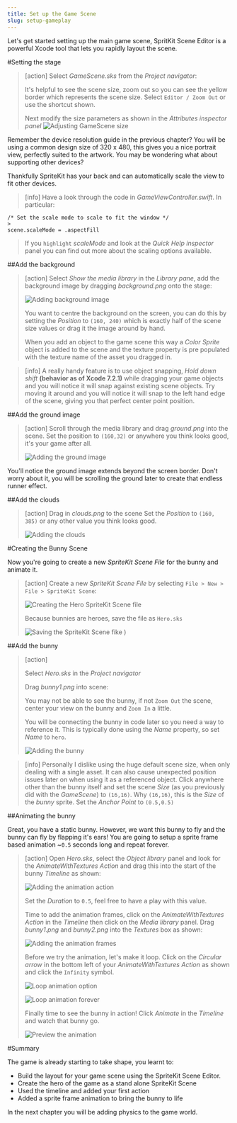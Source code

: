 ```yaml
---
title: Set up the Game Scene
slug: setup-gameplay
---
```


Let's get started setting up the main game scene, SpritKit Scene Editor is a powerful Xcode tool that lets you rapidly layout the scene.

#Setting the stage

> [action]
> Select *GameScene.sks* from the *Project navigator*:
>
> It's helpful to see the scene size, zoom out so you can see the yellow border which represents the scene size. Select `Editor / Zoom Out` or use the shortcut shown.
>
> Next modify the size parameters as shown in the *Attributes inspector panel*
> ![Adjusting GameScene size](../Tutorial-Images/xcode_gamescene_size.png)

Remember the device resolution guide in the previous chapter? You will be using a common design size of 320 x 480, this gives you a nice portrait view, perfectly suited to the artwork.  You may be wondering what about supporting other devices?

Thankfully SpriteKit has your back and can automatically scale the view to fit other devices.

> [info]
> Have a look through the code in *GameViewController.swift*.  In particular:
>
```
/* Set the scale mode to scale to fit the window */
>
scene.scaleMode = .aspectFill
```
>
> If you `highlight` *scaleMode* and look at the *Quick Help inspector* panel you can find out more about the scaling options available.
>

##Add the background

> [action]
> Select *Show the media library* in the *Library pane*, add the background image by dragging *background.png* onto the stage:
>
> ![Adding background image](../Tutorial-Images/xcode_gamescene_add_background.png)
>
> You want to centre the background on the screen, you can do this by setting the *Position* to `(160, 240)` which is exactly half of the scene size values or drag it the image around by hand.
>
> When you add an object to the game scene this way a *Color Sprite* object is added to the scene and the texture property is pre populated with the texture name of the asset you dragged in.

<!--  -->

> [info]
> A really handy feature is to use object snapping, *Hold down shift* **(behavior as of Xcode 7.2.1)** while dragging your game objects and you will notice it will snap against existing scene objects.  Try moving it around and you will notice it will snap to the left hand edge of the scene, giving you that perfect center point position.
>

##Add the ground image

> [action]
> Scroll through the media library and drag *ground.png* into the scene.
> Set the position to `(160,32)` or anywhere you think looks good, it's your game after all.
>
> ![Adding the ground image](../Tutorial-Images/xcode_gamescene_add_ground.png)
>

You'll notice the ground image extends beyond the screen border. Don't worry about it, you will be scrolling the ground later to create that endless runner effect.

##Add the clouds

> [action]
> Drag in *clouds.png* to the scene
> Set the *Position* to `(160, 385)` or any other value you think looks good.
>
> ![Adding the clouds](../Tutorial-Images/xcode_gamescene_add_clouds.png)
>

#Creating the Bunny Scene

Now you're going to create a new *SpriteKit Scene File* for the bunny and animate it.

> [action]
> Create a new *SpriteKit Scene File* by selecting `File > New > File > SpriteKit Scene`:
>
> ![Creating the Hero SpriteKit Scene file](../Tutorial-Images/xcode_add_sks.png)
>
> Because bunnies are heroes, save the file as `Hero.sks`
>
> ![Saving the SpriteKit Scene fike](../Tutorial-Images/xcode_add_sks_hero.png)
>)

##Add the bunny

> [action]
>
> Select *Hero.sks* in the *Project navigator*
>
> Drag *bunny1.png* into scene:
>
> You may not be able to see the bunny, if not `Zoom Out` the scene, center your view on the bunny and `Zoom In` a little.
>
> You will be connecting the bunny in code later so you need a way to reference it.  This is typically done using the *Name* property, so set *Name* to `hero`.
>
> ![Adding the bunny](../Tutorial-Images/xcode_add_bunny_hero_scene.png)
>

<!--  -->

> [info]
> Personally I dislike using the huge default scene size, when only dealing with a single asset. It can also cause unexpected position issues later on when using it as a referenced object.
> Click anywhere other than the bunny itself and set the scene *Size* (as you previously did with the *GameScene*) to `(16,16)`.  Why `(16,16)`, this is the *Size* of the *bunny* sprite.
> Set the *Anchor Point* to `(0.5,0.5)`

##Animating the bunny

Great, you have a static bunny.  However, we want this bunny to fly and the bunny can fly by flapping it's ears!
You are going to setup a sprite frame based animation ~`0.5` seconds long and repeat forever.

> [action]
> Open *Hero.sks*, select the *Object library* panel and look for the *AnimateWithTextures Action* and drag this
> into the start of the bunny *Timeline* as shown:
>
> ![Adding the animation action](../Tutorial-Images/xcode_hero_add_action.png)
>
> Set the *Duration* to `0.5`, feel free to have a play with this value.
>
> Time to add the animation frames, click on the *AnimateWithTextures Action* in the *Timeline* then click on the *Media library* panel.
> Drag *bunny1.png* and *bunny2.png* into the *Textures* box as shown:
>
> ![Adding the animation frames](../Tutorial-Images/xcode_hero_add_action_frames.png)
>
> Before we try the animation, let's make it loop.  Click on the *Circular arrow* in the bottom left of your *AnimateWithTextures Action* as shown and click the `Infinity` symbol.
>
> ![Loop animation option](../Tutorial-Images/xcode_hero_action_loop.png)
>
> ![Loop animation forever](../Tutorial-Images/xcode_hero_animation_action_loop.png)
>
> Finally time to see the bunny in action! Click *Animate* in the *Timeline* and watch that bunny go.
>
> ![Preview the animation](../Tutorial-Images/xcode_timeline_animate.png)
>

#Summary

The game is already starting to take shape, you learnt to:

- Build the layout for your game scene using the SpriteKit Scene Editor.
- Create the hero of the game as a stand alone SpriteKit Scene
- Used the timeline and added your first action
- Added a sprite frame animation to bring the bunny to life

In the next chapter you will be adding physics to the game world.
